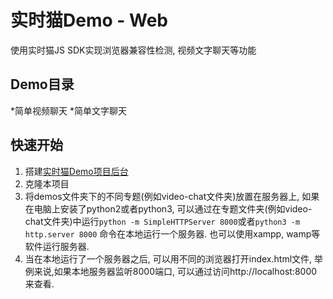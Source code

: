 # 实时猫Demo - Web

使用实时猫JS SDK实现浏览器兼容性检测, 视频文字聊天等功能

## Demo目录

*简单视频聊天
*简单文字聊天

## 快速开始

1. 搭建[实时猫Demo项目后台](https://github.com/RTCat/rtcat-demo-backend)
2. 克隆本项目
3. 将demos文件夹下的不同专题(例如video-chat文件夹)放置在服务器上, 如果在电脑上安装了python2或者python3, 
可以通过在专题文件夹(例如video-chat文件夹)中运行`python -m SimpleHTTPServer 8000`或者`python3 -m http.server 8000`
命令在本地运行一个服务器. 也可以使用xampp, wamp等软件运行服务器.
4. 当在本地运行了一个服务器之后, 可以用不同的浏览器打开index.html文件, 举例来说,如果本地服务器监听8000端口,
可以通过访问http://localhost:8000来查看.
